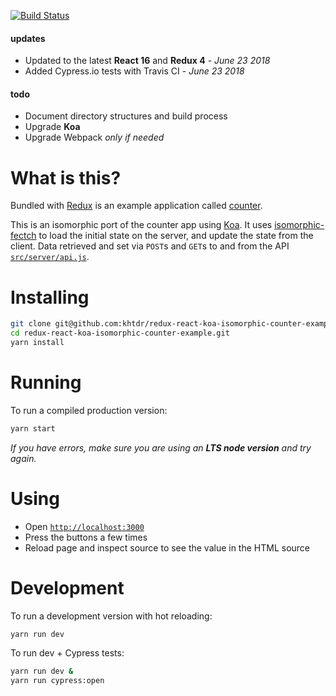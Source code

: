 [![Build Status](https://travis-ci.org/khtdr/redux-react-koa-isomorphic-counter-example.svg?branch=master)](https://travis-ci.org/khtdr/redux-react-koa-isomorphic-counter-example)

#### updates
  - Updated to the latest __React 16__ and __Redux 4__ - _June 23 2018_
  - Added Cypress.io tests with Travis CI - _June 23 2018_

#### todo
  - Document directory structures and build process
  - Upgrade **Koa**
  - Upgrade Webpack _only if needed_


What is this?
=============

Bundled with [Redux](https://redux.js.org/) is an example
application called
[counter](https://github.com/reduxjs/redux/tree/master/examples/counter).

This is an isomorphic port of the counter app using [Koa](http://koajs.com/).  It uses [isomorphic-fectch](https://github.com/matthew-andrews/isomorphic-fetch) to load the initial state on the server, and update the state from the client. Data retrieved and set via `POST`s and `GET`s to and from the API  <code>[src/server/api.js](https://github.com/khtdr/redux-react-koa-isomorphic-counter-example/blob/master/src/server/api.js)</code>.


Installing
==========

```bash
git clone git@github.com:khtdr/redux-react-koa-isomorphic-counter-example.git
cd redux-react-koa-isomorphic-counter-example.git
yarn install
```

Running
=======

To run a compiled production version:
```bash
yarn start
```

_If you have errors, make sure you are using an __LTS node version__ and try again._

Using
=====

  - Open <code>[http://localhost:3000](http://localhost:3000)</code>
  - Press the buttons a few times
  - Reload page and inspect source to see the value in the HTML source

Development
===========

To run a development version with hot reloading:
```bash
yarn run dev
```

To run dev + Cypress tests:
```bash
yarn run dev &
yarn run cypress:open
```

